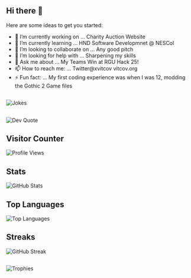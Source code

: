 ## Hi there 👋
Here are some ideas to get you started:

- 🔭 I’m currently working on ... Charity Auction Website 
- 🌱 I’m currently learning ... HND Software Developmnet @ NESCol
- 👯 I’m looking to collaborate on ... Any good pitch
- 🤔 I’m looking for help with ... Sharpening my skills
- 💬 Ask me about ... My Teams Win at RGU Hack 25!
- 📫 How to reach me: ... Twitter@xvitcov vitcov.org 
- ⚡ Fun fact: ... My first coding experience was when I was 12, modding the Gothic 2 Game files

##
![Jokes](https://readme-jokes.vercel.app/api)
##
![Dev Quote](https://quotes-github-readme.vercel.app/api?type=horizontal)
##

## Visitor Counter 
![Profile Views](https://komarev.com/ghpvc/?username=itspoppadom&color=blue)

## Stats
![GitHub Stats](https://github-readme-stats.vercel.app/api?username=itspoppadom&show_icons=true&theme=radical)

## Top Languages
![Top Languages](https://github-readme-stats.vercel.app/api/top-langs/?username=itspoppadom&layout=compact&theme=radical)

## Streaks
![GitHub Streak](https://streak-stats.demolab.com/?user=itspoppadom&theme=radical)

##
![Trophies](https://github-profile-trophy.vercel.app/?username=yourusername&theme=onedark)


